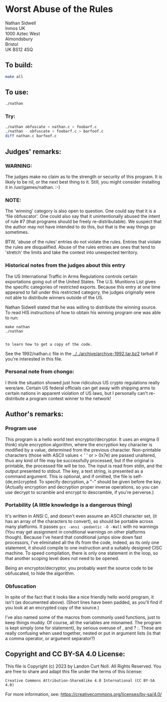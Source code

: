 # Worst Abuse of the Rules

Nathan Sidwell\
Inmos UK\
1000 Aztec West\
Almondsbury\
Bristol\
UK BS12 4SQ


## To build:

```sh
make all
```


## To use:

```sh
./nathan
```


### Try:

```sh
./nathan obfuscate < nathan.c > foobarf.c
./nathan - obfuscate < foobarf.c > barfoof.c
diff nathan.c barfoof.c
```


## Judges' remarks:

### WARNING:

The judges make no claim as to the strength or security
of this program.  It is likely to be nil, or the next
best thing to it.  Still, you might consider installing
it in /usr/games/nathan.  :-)

### NOTE:

The 'winning' category is also open to question.  One could say
that it is a 'file obfuscator'.  One could also say that it
unintentionally abused the intent of rule #7 (that programs
should be freely re-distributable).  We suspect that the author
may not have intended to do this, but that is the way things go
sometimes.

BTW, 'abuse of the rules' entries do not violate the rules.
Entries that violate the rules are disqualified.  Abuse of the
rules entries are ones that tend to 'stretch' the limits and
take the contest into unexpected territory.


### Historical notes from the judges about this entry

The US International Traffic in Arms Regulations controls certain exportations
going out of the United States.  The U.S.  Munitions List gives the specific
categories of restricted exports.  Because this entry at one time appeared to
fall under this restricted category, the judges originally were not able to
distribute winners outside of the US.

Nathan Sidwell stated that he was willing to distribute the winning source.  To
read HIS instructions of how to obtain his winning program one was able to run:


	make nathan
	./nathan


    to learn how to get a copy of the code.

See the 1992/nathan.c file in the
[../../archive/archive-1992.tar.bz2](archive/archive-1992.tar.bz2) tarball if
you're interested in this file.


### Personal note from chongo:

I think the situation showed just how ridiculous US crypto regulations really
were/are.  Certain US federal officials can get away with shipping arms to
certain nations in apparent violation of US laws, but I personally can't
re-distribute a program contest winner to the network!


## Author's remarks:

### Program use

This program is a hello world text encryptor/decryptor. It uses an
enigma (I think) style encryption algorithm, where the encryption
key character is modified by a value, determined from the previous
character.  Non-printable characters (those with ASCII values < ' '
or > 0x7e) are passed unaltered, thus any kind of file may be
successfully processed, but if the original is printable, the
processed file will be too. The input is read from stdin, and the
output presented to stdout. The key, a text string, is presented as
a command argument. This is optional, and if omitted, the file is
self-{de,en}crypted. To specify decryption, a "-" should be given
before the key. (Actually encryption and decryption proper inverse
operations, so you can use decrypt to scramble and encrypt to
descramble, if you're perverse.)

### Portability (A little knowledge is a dangerous thing)

It's written in ANSI C, and doesn't even assume an ASCII character
set, (it has an array of the characters to convert), so should be
portable across many platforms. It passes `gcc -ansi -pedantic -O
-Wall` with no warnings (You may get assignment in conditional
warnings on other platforms though).  Because I've heard that
conditional jumps slow down fast processors, I've eliminated all
the ifs from the code, indeed, as its only one statement, it should
compile to one instruction and a suitably designed CISC machine. To
speed compilation, there is only one statement in the loop, so that
another scoping level does not need to be opened.

Being an encryptor/decryptor, you probably want the source code to
be obfuscated, to hide the algorithm.

### Obfuscation

In spite of the fact that it looks like a nice friendly hello world
program, it isn't (as documented above). (Short lines have been padded,
as you'll find if you look at an encrypted copy of the source.)

I've also named some of the macros from commonly used functions,
just to keep things muddy. Of course, all the variables are
misnamed. The program is kept simply (one for statement), by
serious overuse of , and ? :. These are really confusing when used
together, nested or put in argument lists (is that a comma
operator, or argument separator?)


## Copyright and CC BY-SA 4.0 License:

This file is Copyright (c) 2023 by Landon Curt Noll.  All Rights Reserved.
You are free to share and adapt this file under the terms of this license:

    Creative Commons Attribution-ShareAlike 4.0 International (CC BY-SA 4.0)

For more information, see: https://creativecommons.org/licenses/by-sa/4.0/
